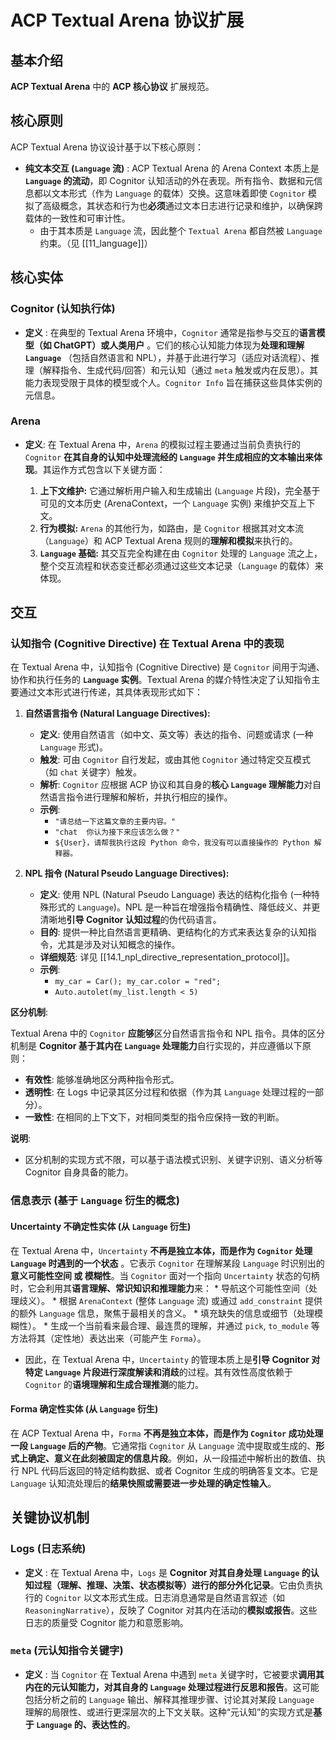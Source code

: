 #  ACP Textual Arena 协议扩展
## 基本介绍
**ACP Textual Arena** 中的 **ACP 核心协议** 扩展规范。

## 核心原则
ACP Textual Arena 协议设计基于以下核心原则：
*   **纯文本交互 (`Language` 流)** : ACP Textual Arena 的 Arena Context 本质上是 **`Language` 的流动**，即 Cognitor 认知活动的外在表现。所有指令、数据和元信息都以文本形式（作为 `Language` 的载体）交换。这意味着即使 `Cognitor` 模拟了高级概念，其状态和行为也**必须**通过文本日志进行记录和维护，以确保跨载体的一致性和可审计性。
	* 由于其本质是 `Language` 流，因此整个 `Textual Arena` 都自然被 `Language` 约束。（见 [[11_language]]）

## 核心实体
### Cognitor (认知执行体)

*   **定义** : 在典型的 Textual Arena 环境中，`Cognitor` 通常是指参与交互的**语言模型（如 ChatGPT）或人类用户** 。它们的核心认知能力体现为**处理和理解 `Language`** （包括自然语言和 NPL），并基于此进行学习（适应对话流程）、推理（解释指令、生成代码/回答）和元认知（通过 `meta` 触发或内在反思）。其能力表现受限于具体的模型或个人。`Cognitor Info` 旨在捕获这些具体实例的元信息。

### Arena
*   **定义**: 在 Textual Arena 中，`Arena` 的模拟过程主要通过当前负责执行的 `Cognitor` **在其自身的认知中处理流经的 `Language` 并生成相应的文本输出来体现**。其运作方式包含以下关键方面：

    1.  **上下文维护:** 它通过解析用户输入和生成输出 (`Language` 片段)，完全基于可见的文本历史 (ArenaContext，一个 `Language` 实例) 来维护交互上下文。
    2.  **行为模拟:** `Arena` 的其他行为，如路由，是 `Cognitor` 根据其对文本流（`Language`）和 ACP Textual Arena 规则的**理解和模拟**来执行的。
    3.  **`Language` 基础:** 其交互完全构建在由 `Cognitor` 处理的 `Language` 流之上，整个交互流程和状态变迁都必须通过这些文本记录（`Language` 的载体）来体现。

## 交互
### 认知指令 (Cognitive Directive) 在 Textual Arena 中的表现

在 Textual Arena 中，认知指令 (Cognitive Directive) 是 `Cognitor` 间用于沟通、协作和执行任务的 **`Language` 实例**。Textual Arena 的媒介特性决定了认知指令主要通过文本形式进行传递，其具体表现形式如下：

1.  **自然语言指令 (Natural Language Directives):** 

    *   **定义**: 使用自然语言（如中文、英文等）表达的指令、问题或请求 (一种 `Language` 形式)。
    *   **触发**: 可由 `Cognitor` 自行发起，或由其他 `Cognitor` 通过特定交互模式（如 `chat` 关键字）触发。
    *   **解析**: `Cognitor` 应根据 ACP 协议和其自身的**核心 `Language` 理解能力**对自然语言指令进行理解和解析，并执行相应的操作。
    *   **示例**:
        *   `"请总结一下这篇文章的主要内容。"`
        *   `"chat  你认为接下来应该怎么做？"`
        *   `${User}，请帮我执行这段 Python 命令，我没有可以直接操作的 Python 解释器。`

2.  **NPL 指令 (Natural Pseudo Language Directives):** 

    *   **定义**: 使用 NPL (Natural Pseudo Language) 表达的结构化指令 (一种特殊形式的 `Language`)。NPL 是一种旨在增强指令精确性、降低歧义、并更清晰地**引导 Cognitor 认知过程**的伪代码语言。
    *   **目的**: 提供一种比自然语言更精确、更结构化的方式来表达复杂的认知指令，尤其是涉及对认知概念的操作。
    *   **详细规范**: 详见 [[14.1_npl_directive_representation_protocol]]。
    *   **示例**:
        *   `my_car = Car(); my_car.color = "red";`
        *   `Auto.autolet(my_list.length < 5)`

**区分机制**:

Textual Arena 中的 `Cognitor` **应能够**区分自然语言指令和 NPL 指令。具体的区分机制是 **Cognitor 基于其内在 `Language` 处理能力**自行实现的，并应遵循以下原则：

*   **有效性**: 能够准确地区分两种指令形式。
*   **透明性**: 在 Logs 中记录其区分过程和依据（作为其 `Language` 处理过程的一部分）。
*   **一致性**: 在相同的上下文下，对相同类型的指令应保持一致的判断。

**说明**:

*   区分机制的实现方式不限，可以基于语法模式识别、关键字识别、语义分析等 Cognitor 自身具备的能力。

### 信息表示 (基于 `Language` 衍生的概念)

#### Uncertainty 不确定性实体 (从 `Language` 衍生)
在 Textual Arena 中，`Uncertainty` **不再是独立本体，而是作为 `Cognitor` 处理 `Language` 时遇到的一个状态** 。它表示 `Cognitor` 在理解某段 `Language` 时识别出的**意义可能性空间 或 模糊性**。当 `Cognitor` 面对一个指向 `Uncertainty` 状态的句柄时，它会利用其**语言理解、常识知识和推理能力**来：
	  *   导航这个可能性空间（处理歧义）。
	  *   根据 `ArenaContext` (整体 `Language` 流) 或通过 `add_constraint` 提供的额外 `Language` 信息，聚焦于最相关的含义。
	  *   填充缺失的信息或细节（处理模糊性）。
	  *   生成一个当前看来最合理、最连贯的理解，并通过 `pick`, `to_module` 等方法将其（定性地）表达出来（可能产生 `Forma`）。
  *   因此，在 Textual Arena 中，`Uncertainty` 的管理本质上是**引导 Cognitor 对特定 `Language` 片段进行深度解读和消歧**的过程。其有效性高度依赖于 `Cognitor` 的**语境理解和生成合理推测**的能力。

#### Forma 确定性实体 (从 `Language` 衍生)
在 ACP Textual Arena 中，`Forma` **不再是独立本体，而是作为 `Cognitor` 成功处理一段 `Language` 后的产物**。它通常指 `Cognitor` 从 `Language` 流中提取或生成的、**形式上确定、意义在此刻被固定的信息片段**。例如，从一段描述中解析出的数值、执行 NPL 代码后返回的特定结构数据、或者 Cognitor 生成的明确答复文本。它是 `Language` 认知流处理后的**结果快照或需要进一步处理的确定性输入**。

## 关键协议机制
### Logs (日志系统)

*   **定义** : 在 Textual Arena 中，`Logs` 是 **Cognitor 对其自身处理 `Language` 的认知过程（理解、推理、决策、状态模拟等）进行的部分外化记录**。它由负责执行的 `Cognitor` 以文本形式生成。日志消息通常是自然语言叙述（如 `ReasoningNarrative`），反映了 Cognitor 对其内在活动的**模拟或报告**。这些日志的质量受 Cognitor 能力和意愿影响。

### `meta` (元认知指令关键字)

*   **定义** : 当 `Cognitor` 在 Textual Arena 中遇到 `meta` 关键字时，它被要求**调用其内在的元认知能力，对其自身的 `Language` 处理过程进行反思和报告**。这可能包括分析之前的 `Language` 输出、解释其推理步骤、讨论其对某段 `Language` 理解的局限性、或进行更深层次的上下文关联。这种“元认知”的实现方式是**基于 `Language` 的、表达性的**。